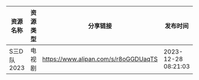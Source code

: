 | 资源名称     | 资源类型 | 分享链接                                 | 发布时间                |
| -------- | ---- | ------------------------------------ | ------------------- |
| S三D队2023 | 电视剧  | https://www.alipan.com/s/r8oGGDUaqTS | 2023-12-28 08:21:03 |
